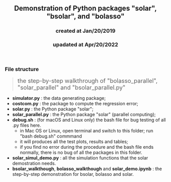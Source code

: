 <center><h2>Demonstration of Python packages "solar", "bsolar", and "bolasso"</h2></center>
<center><h3>created at Jan/20/2019</h3></center>
<center><h3>upadated at Apr/20/2022</h3></center>

<br>

### File structure
> <font size="4.5"> the step-by-step walkthrough of "bolasso_parallel", "solar_parallel" and "bsolar_parallel.py"</font>

- **simulator.py** : the data generating package;
- **costcom.py** : the package to compute the regression error;
- **solar.py** : the Python package "solar";
- **solar_parallel.py** : the Python package "solar" (parallel computing);
- **debug.sh** : (for macOS and Linux only) the bash file for bug testing of all .py files here.
  * in Mac OS or Linux, open terminal and switch to this folder; run "bash debug.sh" commmand
  * it will produces all the test plots, results and tables;
  * if you find no error during the procedure and the bash file ends normally, there is no bug of all the packages in this folder.
- **solar_simul_demo.py** : all the simulation functions that the solar demostration needs.
- **bsolar_walkthough**, **bolasso_walkthough** and **solar_demo.ipynb** : the step-by-step demonstration for bsolar, bolasso and solar.
